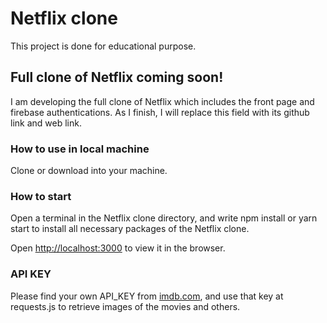 # Netflix clone

This project is done for educational purpose.

## Full clone of Netflix coming soon!

I am developing the full clone of Netflix which includes the front page and firebase authentications. As I finish, I will replace this field with its github link and web link.

### How to use in local machine

Clone or download into your machine.

### How to start

Open a terminal in the Netflix clone directory, and write npm install or yarn start to install all necessary packages of the Netflix clone.

Open [http://localhost:3000](http://localhost:3000) to view it in the browser.

### API KEY

Please find your own API_KEY from [imdb.com](https://imdb.com/), and use that key at requests.js to retrieve images of the movies and others.
